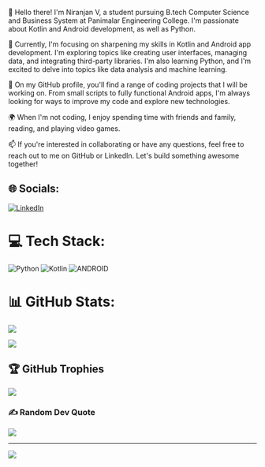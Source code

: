 👋 Hello there! I'm Niranjan V, a student pursuing B.tech Computer Science and Business System at Panimalar Engineering College. I'm passionate about Kotlin and Android development, as well as Python.

🌟 Currently, I'm focusing on sharpening my skills in Kotlin and Android app development. I'm exploring topics like creating user interfaces, managing data, and integrating third-party libraries. I'm also learning Python, and I'm excited to delve into topics like data analysis and machine learning.

🚀 On my GitHub profile, you'll find a range of coding projects that I will be working on. From small scripts to fully functional Android apps, I'm always looking for ways to improve my code and explore new technologies.

🌍 When I'm not coding, I enjoy spending time with friends and family, reading, and playing video games.

📫 If you're interested in collaborating or have any questions, feel free to reach out to me on GitHub or LinkedIn. Let's build something awesome together!

## 🌐 Socials:
[![LinkedIn](https://img.shields.io/badge/LinkedIn-%230077B5.svg?logo=linkedin&logoColor=white)](https://linkedin.com/in/niranjan-vinayagarathinam) 

# 💻 Tech Stack:
![Python](https://img.shields.io/badge/python-3670A0?style=for-the-badge&logo=python&logoColor=ffdd54) ![Kotlin](https://img.shields.io/badge/kotlin-%230095D5.svg?style=for-the-badge&logo=kotlin&logoColor=white) ![ANDROID](https://img.shields.io/badge/android-%2320232a.svg?style=for-the-badge&logo=android&logoColor=%a4c639)
# 📊 GitHub Stats:
![](https://github-readme-stats-sigma-five.vercel.app/api?username=code-with-niranjan-v&theme=tokyonight&hide_border=false&include_all_commits=false&count_private=false)<br/>

![](https://github-readme-stats-sigma-five.vercel.app/api/top-langs/?username=code-with-niranjan-v&theme=tokyonight&hide_border=false&include_all_commits=false&count_private=false&layout=compact)

## 🏆 GitHub Trophies
![](https://github-profile-trophy.vercel.app/?username=code-with-niranjan-v&theme=radical&no-frame=false&no-bg=true&margin-w=4)

### ✍️ Random Dev Quote
![](https://quotes-github-readme.vercel.app/api?type=horizontal&theme=radical)

---
[![](https://visitcount.itsvg.in/api?id=code-with-niranjan-v&icon=0&color=0)](https://visitcount.itsvg.in)

<!-- Proudly created with GPRM ( https://gprm.itsvg.in ) -->
